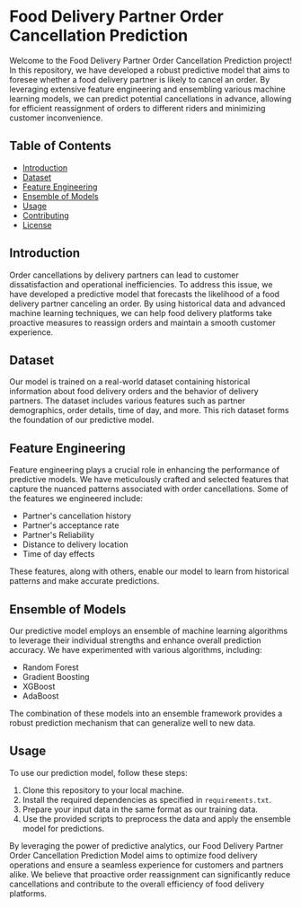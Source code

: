 # Food Delivery Partner Order Cancellation Prediction

Welcome to the Food Delivery Partner Order Cancellation Prediction project! In this repository, we have developed a robust predictive model that aims to foresee whether a food delivery partner is likely to cancel an order. By leveraging extensive feature engineering and ensembling various machine learning models, we can predict potential cancellations in advance, allowing for efficient reassignment of orders to different riders and minimizing customer inconvenience.

## Table of Contents

- [Introduction](#introduction)
- [Dataset](#dataset)
- [Feature Engineering](#feature-engineering)
- [Ensemble of Models](#ensemble-of-models)
- [Usage](#usage)
- [Contributing](#contributing)
- [License](#license)

## Introduction

Order cancellations by delivery partners can lead to customer dissatisfaction and operational inefficiencies. To address this issue, we have developed a predictive model that forecasts the likelihood of a food delivery partner canceling an order. By using historical data and advanced machine learning techniques, we can help food delivery platforms take proactive measures to reassign orders and maintain a smooth customer experience.

## Dataset

Our model is trained on a real-world dataset containing historical information about food delivery orders and the behavior of delivery partners. The dataset includes various features such as partner demographics, order details, time of day, and more. This rich dataset forms the foundation of our predictive model.

## Feature Engineering

Feature engineering plays a crucial role in enhancing the performance of predictive models. We have meticulously crafted and selected features that capture the nuanced patterns associated with order cancellations. Some of the features we engineered include:

- Partner's cancellation history
- Partner's acceptance rate
- Partner's Reliability
- Distance to delivery location
- Time of day effects

These features, along with others, enable our model to learn from historical patterns and make accurate predictions.

## Ensemble of Models

Our predictive model employs an ensemble of machine learning algorithms to leverage their individual strengths and enhance overall prediction accuracy. We have experimented with various algorithms, including:

- Random Forest
- Gradient Boosting
- XGBoost
- AdaBoost

The combination of these models into an ensemble framework provides a robust prediction mechanism that can generalize well to new data.

## Usage

To use our prediction model, follow these steps:

1. Clone this repository to your local machine.
2. Install the required dependencies as specified in `requirements.txt`.
3. Prepare your input data in the same format as our training data.
4. Use the provided scripts to preprocess the data and apply the ensemble model for predictions.


By leveraging the power of predictive analytics, our Food Delivery Partner Order Cancellation Prediction Model aims to optimize food delivery operations and ensure a seamless experience for customers and partners alike. We believe that proactive order reassignment can significantly reduce cancellations and contribute to the overall efficiency of food delivery platforms.
